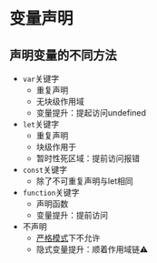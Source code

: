 # 变量声明

## 声明变量的不同方法
- `var`关键字
	- 重复声明
	- 无块级作用域
	- 变量提升：提起访问undefined
- `let`关键字
	- 重复声明
	- 块级作用于
	- 暂时性死区域：提前访问报错
- `const`关键字
	- 除了不可重复声明与let相同
- `function`关键字
	- 声明函数
	- 变量提升：提前访问
- 不声明
	- [严格模式](严格模式.md)下不允许
	- 隐式变量提升：顺着作用域链⚠️